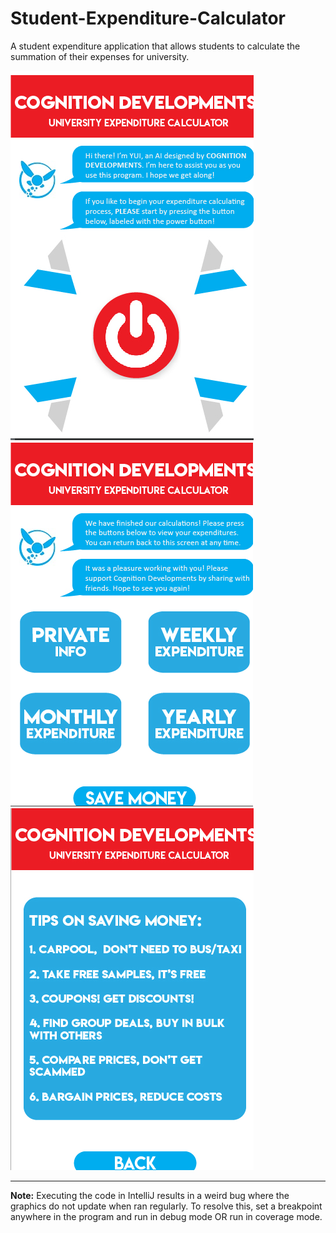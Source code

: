 # Student-Expenditure-Calculator
A student expenditure application that allows students to calculate the summation of their expenses for university.

![Student Expenditure Calculator](Start.png)
![Student Expenditure Calculator](Expenses.png)
![Student Expenditure Calculator](Tips.png)
___

**Note:** Executing the code in IntelliJ results in a weird bug where the graphics do not update when ran regularly. To resolve this, set a breakpoint anywhere in the program and run in debug mode OR run in coverage mode.
